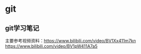 # git
## git学习笔记
主要参考视频资料：https://www.bilibili.com/video/BV1Xx411m7kn
                https://www.bilibili.com/video/BV1pW411A7a5
